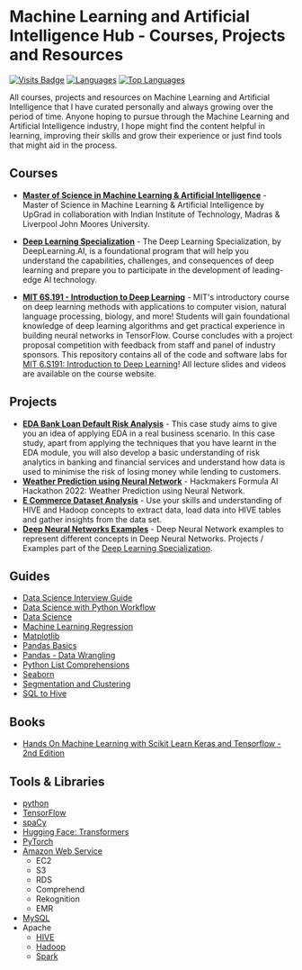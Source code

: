 # Machine Learning and Artificial Intelligence Hub - Courses, Projects and Resources

[![Visits Badge](https://badges.pufler.dev/visits/Mathews-Tom/MSc_in_Machine_Learning_and_Artificial_Intelligence)](#)
[![Languages](https://img.shields.io/github/languages/count/Mathews-Tom/MSc_in_Machine_Learning_and_Artificial_Intelligence)](#)
[![Top Languages](https://img.shields.io/github/languages/top/Mathews-Tom/MSc_in_Machine_Learning_and_Artificial_Intelligence?style=flat-square
)](#)

All courses, projects and resources on Machine Learning and Artificial Intelligence that I have curated personally and always growing over the period of time. Anyone hoping to pursue through the Machine Learning and Artificial Intelligence industry, I hope might find the content helpful in learning, improving their skills and grow their experience or just find tools that might aid in the process.

## Courses

- **[Master of Science in Machine Learning & Artificial Intelligence](https://github.com/Mathews-Tom/MSc_in_Machine_Learning_and_Artificial_Intelligence)** - Master of Science in Machine Learning & Artificial Intelligence by UpGrad in collaboration with Indian Institute of Technology, Madras & Liverpool John Moores University.

- **[Deep Learning Specialization](https://github.com/Mathews-Tom/Deep_Learning_Specialization)** - The Deep Learning Specialization, by DeepLearning.AI, is a foundational program that will help you understand the capabilities, challenges, and consequences of deep learning and prepare you to participate in the development of leading-edge AI technology.

- **[MIT 6S.191 - Introduction to Deep Learning](https://github.com/Mathews-Tom/MIT_6S.191-Introduction_to_Deep_Learning)** - MIT's introductory course on deep learning methods with applications to computer vision, natural language processing, biology, and more! Students will gain foundational knowledge of deep learning algorithms and get practical experience in building neural networks in TensorFlow. Course concludes with a project proposal competition with feedback from staff and panel of industry sponsors. This repository contains all of the code and software labs for [MIT 6.S191: Introduction to Deep Learning](http://introtodeeplearning.com/)! All lecture slides and videos are available on the course website.

## Projects

- **[EDA Bank Loan Default Risk Analysis](https://github.com/Mathews-Tom/EDA_Bank_Loan_Default_Risk_Analysis)** - This case study aims to give you an idea of applying EDA in a real business scenario. In this case study, apart from applying the techniques that you have learnt in the EDA module, you will also develop a basic understanding of risk analytics in banking and financial services and understand how data is used to minimise the risk of losing money while lending to customers.
- **[Weather Prediction using Neural Network](https://github.com/Mathews-Tom/FormulaAIHackathon)** - Hackmakers Formula AI Hackathon 2022: Weather Prediction using Neural Network.
- **[E Commerce Dataset Analysis](https://github.com/Mathews-Tom/E_Commerce_Dataset_Analysis)** - Use your skills and understanding of HIVE and Hadoop concepts to extract data, load data into HIVE tables and gather insights from the data set.
- **[Deep Neural Networks Examples](https://github.com/Mathews-Tom/Deep_Neural_Networks_Examples)** - Deep Neural Network examples to represent different concepts in Deep Neural Networks. Projects / Examples part of the [Deep Learning Specialization](https://www.coursera.org/specializations/deep-learning).

## Guides

- [Data Science Interview Guide](Guides/Data_Science_Interview_Guide.pdf)
- [Data Science with Python Workflow](Guides/Data_Science_with_Python_Workflow.pdf)
- [Data Science](Guides/Data_Science.jpeg)
- [Machine Learning Regression](Guides/Machine_Learning_Regression.pdf)
- [Matplotlib](Guides/Matplotlib.pdf)
- [Pandas Basics](Guides/Pandas_Basics.pdf)
- [Pandas - Data Wrangling](Guides/Pandas_Data_Wrangling)
- [Python List Comprehensions](Guides/Python_List_Comprehensions.pdf)
- [Seaborn](Guides/Seaborn.pdf)
- [Segmentation and Clustering](Guides/Segmentation_and_Clustering.pdf)
- [SQL to Hive](Guides/SQL_to_Hive.pdf)

## Books

- [Hands On Machine Learning with Scikit Learn Keras and Tensorflow - 2nd Edition](Books/Hands_On_Machine_Learning_with_Scikit_Learn_Keras_and_Tensorflow-2nd_Edition.pdf)

## Tools & Libraries

- [python](https://www.python.org/)
- [TensorFlow](https://www.tensorflow.org/)
- [spaCy](https://spacy.io/)
- [Hugging Face: Transformers](https://huggingface.co/docs/transformers/index)
- [PyTorch](https://pytorch.org/)
- [Amazon Web Service]((https://aws.amazon.com/))
  - EC2
  - S3
  - RDS
  - Comprehend
  - Rekognition
  - EMR
- [MySQL](https://www.mysql.com/)
- Apache
  - [HIVE]((https://hive.apache.org/))
  - [Hadoop](https://hadoop.apache.org/)
  - [Spark](https://spark.apache.org/)
